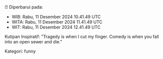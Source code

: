 ⏰ Diperbarui pada:
- WIB: Rabu, 11 Desember 2024 10.41.49 UTC
- WITA: Rabu, 11 Desember 2024 11.41.49 UTC
- WIT: Rabu, 11 Desember 2024 12.41.49 UTC

Kutipan Inspiratif:
"Tragedy is when I cut my finger. Comedy is when you fall into an open sewer and die."


Kategori: funny

